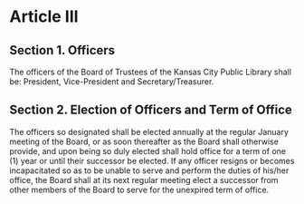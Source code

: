 # Article III

## Section 1. Officers

The officers of the Board of Trustees of the Kansas City Public Library shall be: President, Vice-President and Secretary/Treasurer.

## Section 2. Election of Officers and Term of Office

The officers so designated shall be elected annually at the regular January meeting of the Board, or as soon thereafter as the Board shall otherwise provide, and upon being so duly elected shall hold office for a term of one (1) year or until their successor be elected. If any officer resigns or becomes incapacitated so as to be unable to serve and perform the duties of his/her office, the Board shall at its next regular meeting elect a successor from other members of the Board to serve for the unexpired term of office.
